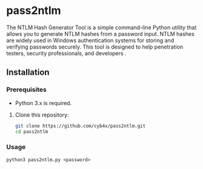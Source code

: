# pass2ntlm
The NTLM Hash Generator Tool is a simple command-line Python utility that allows you to generate NTLM hashes from a password input. NTLM hashes are widely used in Windows authentication systems for storing and verifying passwords securely. This tool is designed to help penetration testers, security professionals, and developers .

## Installation

### Prerequisites

- Python 3.x is required.

1. Clone this repository:

   ```bash
   git clone https://github.com/cyb4x/pass2ntlm.git
   cd pass2ntlm

### Usage

```
python3 pass2ntlm.py <password>
```
